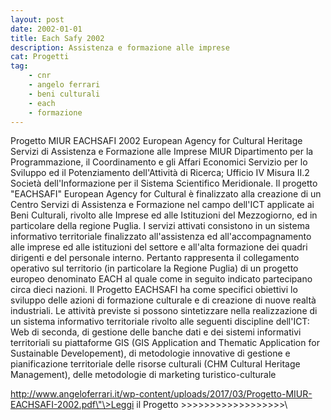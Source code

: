 ```yaml
---
layout: post
date: 2002-01-01
title: Each Safy 2002
description: Assistenza e formazione alle imprese
cat: Progetti
tag:
    - cnr
    - angelo ferrari
    - beni culturali
    - each
    - formazione
---
```


 Progetto MIUR EACHSAFI 2002 European Agency for Cultural Heritage Servizi di Assistenza e Formazione alle Imprese MIUR Dipartimento per la Programmazione, il Coordinamento e gli Affari Economici Servizio per lo Sviluppo ed il Potenziamento dell'Attività di Ricerca; Ufficio IV Misura II.2 Società dell'Informazione per il Sistema Scientifico Meridionale.  Il progetto "EACHSAFI" European  Agency for Cultural è finalizzato alla creazione di un Centro Servizi di Assistenza e Formazione nel campo dell'ICT applicate ai Beni Culturali, rivolto alle Imprese ed alle Istituzioni del Mezzogiorno, ed in particolare della regione Puglia. I servizi attivati consistono in un sistema informativo territoriale finalizzato all'assistenza ed all'accompagnamento alle imprese ed alle istituzioni del settore e all'alta formazione dei quadri dirigenti e del personale interno. Pertanto rappresenta il collegamento operativo sul territorio (in particolare la Regione Puglia) di un progetto europeo denominato EACH al quale come in seguito indicato partecipano circa dieci nazioni. Il Progetto EACHSAFI ha come specifici obiettivi lo sviluppo delle azioni di formazione culturale e di creazione di nuove realtà industriali. Le attività previste si possono sintetizzare nella realizzazione di un sistema informativo territoriale rivolto alle seguenti discipline dell'ICT: Web di seconda, di gestione delle banche dati e dei sistemi informativi territoriali su piattaforme GIS (GIS Application and Thematic Application for Sustainable Developement), di metodologie innovative di gestione e pianificazione territoriale delle risorse culturali (CHM Cultural Heritage Management), delle metodologie di marketing turistico-culturale

 http://www.angeloferrari.it/wp-content/uploads/2017/03/Progetto-MIUR-EACHSAFI-2002.pdf\"\>Leggi il Progetto &gt;&gt;&gt;&gt;&gt;&gt;&gt;&gt;&gt;&gt;&gt;&gt;&gt;&gt;&gt;&gt;&gt;&gt;\